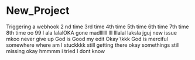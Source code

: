 # New_Project

Triggering a webhook
2 nd time
3rd time
4th time
5th time
6th time
7th time
8th time
oo
99 l
ala
lalalOKA
gone madllllll
lll
lllalal
laksla
jguj
new issue
mkoo
never give up
God is Good
my edit
Okay
\kkk
God is merciful
somewhere
where am I stuckkkk
still getting there
okay
somethings still missing
okay
hmmmm
i tried
I dont know
